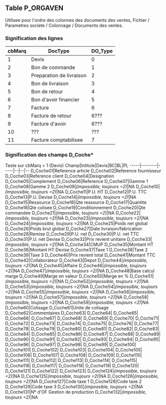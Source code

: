 ## Table P_ORGAVEN
Utilisee pour l'ordre des colonnes des documents des ventes, Fichier / Parametres societe / Colonnage / Documents des ventes.

### Signification des lignes
cbMarq|DocType|DO_Type
------|-------|-------
1|Devis|0
2|Bon de commande|1
3|Preparation de livraison|2
4|Bon de livraison|3
5|Bon de retour|4
6|Bon d'avoir financier|5
7|Facture|6
8|Facture de retour|6???
9|Facture d'avoir|6???
10|???|???
11|Facture comptabilisee|7

### Signification des champs D_Coche*
Teste sur cbMarq = 1 (Devis)
Champ|Intitule|Devis|BC|BL|PL
-----|--------|-----|--|--|--
D_Coche01|Reference article
D_Coche02|Reference fournisseur
D_Coche03|Reference client
D_Coche04|Designation
D_Coche05|Complement
D_Coche06|Reference
D_Coche07|Gamme 1
D_Coche08|Gamme 2
D_Coche09|<i>(impossible, toujours =2)</i>|NA
D_Coche10|<i>(impossible, toujours =2)</i>|NA
D_Coche11|P.U. HT
D_Coche12|P.U. TTC
D_Coche13|P.U. Devise
D_Coche14|<i>(impossible, toujours =2)</i>|NA
D_Coche15|Ressource
D_Coche16|Qte ressource
D_Coche17|Quantite
D_Coche18|Qte colisee
D_Coche19|Conditionnement
D_Coche20|Qte commandee
D_Coche21|<i>(impossible, toujours =2)</i>|NA
D_Coche22|<i>(impossible, toujours =2)</i>|NA
D_Coche23|<i>(impossible, toujours =2)</i>|NA
D_Coche24|<i>(impossible, toujours =2)</i>|NA
D_Coche25|Poids net global
D_Coche26|Poids brut global
D_Coche27|Date livraison/fabrication
D_Coche28|Remise
D_Coche29|P.U. net
D_Coche30|P.U. net TTC
D_Coche31|P.U. net Devise
D_Coche32|Prix revient unitaire
D_Coche33|<i>(impossible, toujours =2)</i>|NA
D_Coche34|CMUP
D_Coche35|Montant HT
D_Coche36|Montant HT Devise
D_Coche37|Taxe 1
D_Coche38|Taxe 2
D_Coche39|Taxe 3
D_Coche40|Prix revient total
D_Coche41|Montant TTC
D_Coche42|Collaborateur
D_Coche43|Depot
D_Coche44|<i>(impossible, toujours =2)</i>|NA
D_Coche45|Affaire
D_Coche46|<i>(impossible, toujours =2)</i>|NA
D_Coche47|<i>(impossible, toujours =2)</i>|NA
D_Coche48|Base calcul marge
D_Coche49|Marge en valeur
D_Coche50|Marge en %
D_Coche51|<i>(impossible, toujours =2)</i>|NA
D_Coche52|<i>(impossible, toujours =2)</i>|NA
D_Coche53|<i>(impossible, toujours =2)</i>|NA
D_Coche54|<i>(impossible, toujours =2)</i>|NA
D_Coche55|<i>(impossible, toujours =2)</i>|NA
D_Coche56|<i>(impossible, toujours =2)</i>|NA
D_Coche57|<i>(impossible, toujours =2)</i>|NA
D_Coche58|<i>(impossible, toujours =2)</i>|NA
D_Coche59|<i>(impossible, toujours =2)</i>|NA
D_Coche60|Colisage
D_Coche61|Unite de colisage
D_Coche62|Commentaires
D_Coche63|
D_Coche64|
D_Coche65|
D_Coche66|
D_Coche67|
D_Coche68|
D_Coche69|
D_Coche70|
D_Coche71|
D_Coche72|
D_Coche73|
D_Coche74|
D_Coche75|
D_Coche76|
D_Coche77|
D_Coche78|
D_Coche79|
D_Coche80|
D_Coche81|
D_Coche82|
D_Coche83|
D_Coche84|
D_Coche85|
D_Coche86|
D_Coche87|
D_Coche88|
D_Coche89|
D_Coche90|
D_Coche91|
D_Coche92|
D_Coche93|
D_Coche94|
D_Coche95|
D_Coche96|
D_Coche97|
D_Coche98|
D_Coche99|
D_Coche100|
D_Coche101|
D_Coche102|
D_Coche103|
D_Coche104|
D_Coche105|
D_Coche106|
D_Coche107|
D_Coche108|
D_Coche109|
D_Coche110|
D_Coche111|
D_Coche112|
D_Coche113|
D_Coche114|
D_Coche115|
D_Coche116|
D_Coche117|
D_Coche118|
D_Coche119|
D_Coche120|
D_Coche121|
D_Coche122|
D_Coche123|
D_Coche124|<i>(impossible, toujours =2)</i>|NA
D_Coche125|<i>(impossible, toujours =2)</i>|NA
D_Coche126|<i>(impossible, toujours =2)</i>|NA
D_Coche127|Code taxe 1
D_Coche128|Code taxe 2
D_Coche129|Code taxe 3
D_Coche130|<i>(impossible, toujours =2)</i>|NA
D_Coche131|Nº d'OF Gestion de production
D_Coche132|<i>(impossible, toujours =2)</i>|NA
